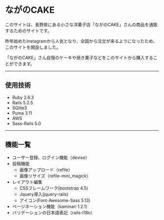 # ながのCAKE

このサイトは、長野県にある小さな洋菓子店「ながのCAKE」さんの商品を通販するためのサイトです。

昨年始めたInstagramから人気となり、全国から注文が来るようになったため、このサイトを開設しました。

「ながのCAKE」さん自慢のケーキや焼き菓子などをこのサイトから購入することができます。

*** 

## 使用技術

* Ruby 2.6.3
* Rails 5.2.5
* SQlite3
* Puma 3.11
* AWS
* Sass-Rails 5.0

*** 

## 機能一覧

* ユーザー登録、ログイン機能（devise）
* 投稿機能
  * 画像アップロード（refile）
  * 画像リサイズ（refile-mini_magick）
* レイアウト編集
  * CSSフレームワーク(bootstrap 4.5)
  * Jquery導入(jquery-rails)
  * アイコン(Font-Awesome-Sass 5.13)
* ページネーション機能（kaminari 1.2.1）
* バリデーションの日本語表記（rails-I18n）
